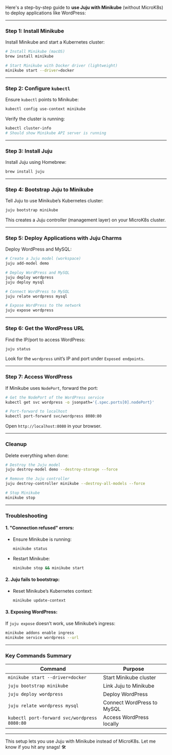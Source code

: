 Here's a step-by-step guide to **use Juju with Minikube** (without MicroK8s) to deploy applications like WordPress:

---

### **Step 1: Install Minikube**
Install Minikube and start a Kubernetes cluster:
```bash
# Install Minikube (macOS)
brew install minikube

# Start Minikube with Docker driver (lightweight)
minikube start --driver=docker
```

---

### **Step 2: Configure `kubectl`**
Ensure `kubectl` points to Minikube:
```bash
kubectl config use-context minikube
```

Verify the cluster is running:
```bash
kubectl cluster-info
# Should show Minikube API server is running
```

---

### **Step 3: Install Juju**
Install Juju using Homebrew:
```bash
brew install juju
```

---

### **Step 4: Bootstrap Juju to Minikube**
Tell Juju to use Minikube’s Kubernetes cluster:
```bash
juju bootstrap minikube
```
This creates a Juju controller (management layer) on your MicroK8s cluster.

---

### **Step 5: Deploy Applications with Juju Charms**
Deploy WordPress and MySQL:
```bash
# Create a Juju model (workspace)
juju add-model demo

# Deploy WordPress and MySQL
juju deploy wordpress
juju deploy mysql

# Connect WordPress to MySQL
juju relate wordpress mysql

# Expose WordPress to the network
juju expose wordpress
```

---

### **Step 6: Get the WordPress URL**
Find the IP/port to access WordPress:
```bash
juju status
```
Look for the `wordpress` unit’s IP and port under `Exposed endpoints`.

---

### **Step 7: Access WordPress**
If Minikube uses `NodePort`, forward the port:
```bash
# Get the NodePort of the WordPress service
kubectl get svc wordpress -o jsonpath='{.spec.ports[0].nodePort}'

# Port-forward to localhost
kubectl port-forward svc/wordpress 8080:80
```
Open `http://localhost:8080` in your browser.

---

### **Cleanup**
Delete everything when done:
```bash
# Destroy the Juju model
juju destroy-model demo --destroy-storage --force

# Remove the Juju controller
juju destroy-controller minikube --destroy-all-models --force

# Stop Minikube
minikube stop
```

---

### **Troubleshooting**
#### **1. "Connection refused" errors**:
   - Ensure Minikube is running:
     ```bash
     minikube status
     ```
   - Restart Minikube:
     ```bash
     minikube stop && minikube start
     ```

#### **2. Juju fails to bootstrap**:
   - Reset Minikube’s Kubernetes context:
     ```bash
     minikube update-context
     ```

#### **3. Exposing WordPress**:
   If `juju expose` doesn’t work, use Minikube’s ingress:
   ```bash
   minikube addons enable ingress
   minikube service wordpress --url
   ```

---

### **Key Commands Summary**
| Command | Purpose |
|---------|---------|
| `minikube start --driver=docker` | Start Minikube cluster |
| `juju bootstrap minikube` | Link Juju to Minikube |
| `juju deploy wordpress` | Deploy WordPress |
| `juju relate wordpress mysql` | Connect WordPress to MySQL |
| `kubectl port-forward svc/wordpress 8080:80` | Access WordPress locally |

---

This setup lets you use Juju with Minikube instead of MicroK8s. Let me know if you hit any snags! 🛠️